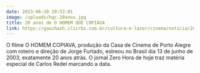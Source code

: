 ```yaml
---
date: 2023-06-20 20:53:01
image: /uploads/hqc-20anos.jpg
title: 20 anos de O HOMEM QUE COPIAVA
link: https://gauchazh.clicrbs.com.br/cultura-e-lazer/cinema/noticia/2023/06/o-homem-que-copiava-mostrava-porto-alegre-pelos-olhos-de-jorge-furtado-ha-20-anos-clit8bw4u00780151xwxs6736.html
---
```

O﻿ filme O HOMEM COPIAVA, produção da Casa de Cinema de Porto Alegre com roteiro e direção de Jorge Furtado, estreou no Brasil dia 13 de junho de 2003, exatamente 20 anos atrás. O jornal Zero Hora de hoje traz matéria especial de Carlos Redel marcando a data.